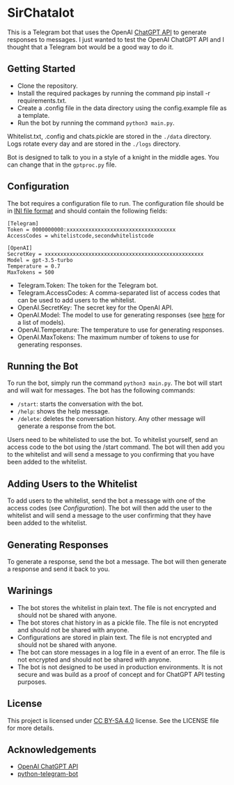 # SirChatalot

This is a Telegram bot that uses the OpenAI [ChatGPT API](https://beta.openai.com/docs/api-reference/chat) to generate responses to messages. I just wanted to test the OpenAI ChatGPT API and I thought that a Telegram bot would be a good way to do it.

## Getting Started
* Clone the repository.
* Install the required packages by running the command pip install -r requirements.txt.
* Create a .config file in the data directory using the config.example file as a template.
* Run the bot by running the command `python3 main.py`.

Whitelist.txt, .config and chats.pickle are stored in the `./data` directory. Logs rotate every day and are stored in the `./logs` directory.

Bot is designed to talk to you in a style of a knight in the middle ages. You can change that in the `gptproc.py` file.

## Configuration
The bot requires a configuration file to run. The configuration file should be in [INI file format](https://en.wikipedia.org/wiki/INI_file) and should contain the following fields:
```
[Telegram]
Token = 0000000000:xxxxxxxxxxxxxxxxxxxxxxxxxxxxxxxxxxx
AccessCodes = whitelistcode,secondwhitelistcode

[OpenAI]
SecretKey = xxxxxxxxxxxxxxxxxxxxxxxxxxxxxxxxxxxxxxxxxxxxxxxxxxx
Model = gpt-3.5-turbo
Temperature = 0.7
MaxTokens = 500
```
* Telegram.Token: The token for the Telegram bot.
* Telegram.AccessCodes: A comma-separated list of access codes that can be used to add users to the whitelist.
* OpenAI.SecretKey: The secret key for the OpenAI API.
* OpenAI.Model: The model to use for generating responses (see [here](https://beta.openai.com/docs/api-reference/models) for a list of models).
* OpenAI.Temperature: The temperature to use for generating responses.
* OpenAI.MaxTokens: The maximum number of tokens to use for generating responses.

## Running the Bot
To run the bot, simply run the command `python3 main.py`. The bot will start and will wait for messages. 
The bot has the following commands:
* `/start`: starts the conversation with the bot.
* `/help`: shows the help message.
* `/delete`: deletes the conversation history.
Any other message will generate a response from the bot.

Users need to be whitelisted to use the bot. To whitelist yourself, send an access code to the bot using the /start command. The bot will then add you to the whitelist and will send a message to you confirming that you have been added to the whitelist.

## Adding Users to the Whitelist
To add users to the whitelist, send the bot a message with one of the access codes (see *Configuration*). The bot will then add the user to the whitelist and will send a message to the user confirming that they have been added to the whitelist.

## Generating Responses
To generate a response, send the bot a message. The bot will then generate a response and send it back to you.

## Warinings
* The bot stores the whitelist in plain text. The file is not encrypted and should not be shared with anyone.
* The bot stores chat history in as a pickle file. The file is not encrypted and should not be shared with anyone.
* Configurations are stored in plain text. The file is not encrypted and should not be shared with anyone.
* The bot can store messages in a log file in a event of an error. The file is not encrypted and should not be shared with anyone.
* The bot is not designed to be used in production environments. It is not secure and was build as a proof of concept and for ChatGPT API testing purposes.

## License
This project is licensed under [CC BY-SA 4.0](https://creativecommons.org/licenses/by-sa/4.0/) license. See the LICENSE file for more details.

## Acknowledgements
* [OpenAI ChatGPT API](https://beta.openai.com/docs/api-reference/chat)
* [python-telegram-bot](https://github.com/python-telegram-bot/python-telegram-bot)
